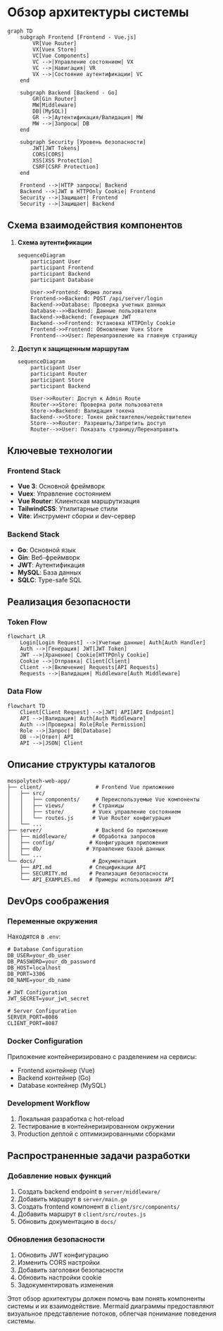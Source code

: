 # Обзор архитектуры системы

```mermaid
graph TD
    subgraph Frontend [Frontend - Vue.js]
        VR[Vue Router]
        VX[Vuex Store]
        VC[Vue Components]
        VC -->|Управление состоянием| VX
        VC -->|Навигация| VR
        VX -->|Состояние аутентификации| VC
    end

    subgraph Backend [Backend - Go]
        GR[Gin Router]
        MW[Middleware]
        DB[(MySQL)]
        GR -->|Аутентификация/Валидация| MW
        MW -->|Запросы| DB
    end

    subgraph Security [Уровень безопасности]
        JWT[JWT Tokens]
        CORS[CORS]
        XSS[XSS Protection]
        CSRF[CSRF Protection]
    end

    Frontend -->|HTTP запросы| Backend
    Backend -->|JWT в HTTPOnly Cookie| Frontend
    Security -->|Защищает| Frontend
    Security -->|Защищает| Backend

```

## Схема взаимодействия компонентов

1. **Схема аутентификации**
   ```mermaid
   sequenceDiagram
       participant User
       participant Frontend
       participant Backend
       participant Database
       
       User->>Frontend: Форма логина
       Frontend->>Backend: POST /api/server/login
       Backend->>Database: Проверка учетных данных
       Database-->>Backend: Данные пользователя
       Backend->>Backend: Генерация JWT
       Backend-->>Frontend: Установка HTTPOnly Cookie
       Frontend->>Frontend: Обновление Vuex Store
       Frontend-->>User: Перенаправление на главную страницу
   ```

2. **Доступ к защищенным маршрутам**
   ```mermaid
   sequenceDiagram
       participant User
       participant Router
       participant Store
       participant Backend
       
       User->>Router: Доступ к Admin Route
       Router->>Store: Проверка роли пользователя
       Store->>Backend: Валидация токена
       Backend-->>Store: Токен действителен/недействителен
       Store-->>Router: Разрешить/Запретить доступ
       Router-->>User: Показать страницу/Перенаправить
   ```

## Ключевые технологии

### Frontend Stack
- **Vue 3**: Основной фреймворк
- **Vuex**: Управление состоянием
- **Vue Router**: Клиентская маршрутизация
- **TailwindCSS**: Утилитарные стили
- **Vite**: Инструмент сборки и dev-сервер

### Backend Stack
- **Go**: Основной язык
- **Gin**: Веб-фреймворк
- **JWT**: Аутентификация
- **MySQL**: База данных
- **SQLC**: Type-safe SQL

## Реализация безопасности

### Token Flow
```mermaid
flowchart LR
    Login[Login Request] -->|Учетные данные| Auth[Auth Handler]
    Auth -->|Генерация| JWT[JWT Token]
    JWT -->|Хранение| Cookie[HTTPOnly Cookie]
    Cookie -->|Отправка| Client[Client]
    Client -->|Включение| Requests[API Requests]
    Requests -->|Валидация| Middleware[Auth Middleware]
```

### Data Flow
```mermaid
flowchart TD
    Client[Client Request] -->|JWT| API[API Endpoint]
    API -->|Валидация| Auth[Auth Middleware]
    Auth -->|Проверка| Role[Role Permission]
    Role -->|Запрос| DB[Database]
    DB -->|Ответ| API
    API -->|JSON| Client
```

## Описание структуры каталогов

```
mospolytech-web-app/
├── client/                 # Frontend Vue приложение
│   ├── src/
│   │   ├── components/     # Переиспользуемые Vue компоненты
│   │   ├── views/         # Страницы
│   │   ├── store/         # Vuex управление состоянием
│   │   └── routes.js      # Vue Router конфигурация
│   └── ...
├── server/                 # Backend Go приложение
│   ├── middleware/        # Обработка запросов
│   ├── config/           # Конфигурация приложения
│   ├── db/              # Управление базой данных
│   └── ...
└── docs/                  # Документация
    ├── API.md            # Спецификации API
    ├── SECURITY.md       # Реализация безопасности
    └── API_EXAMPLES.md   # Примеры использования API
```

## DevOps соображения

### Переменные окружения
Находятся в `.env`:
```env
# Database Configuration
DB_USER=your_db_user
DB_PASSWORD=your_db_password
DB_HOST=localhost
DB_PORT=3306
DB_NAME=your_db_name

# JWT Configuration
JWT_SECRET=your_jwt_secret

# Server Configuration
SERVER_PORT=8086
CLIENT_PORT=8087
```

### Docker Configuration
Приложение контейнеризировано с разделением на сервисы:
- Frontend контейнер (Vue)
- Backend контейнер (Go)
- Database контейнер (MySQL)

### Development Workflow
1. Локальная разработка с hot-reload
2. Тестирование в контейнеризированном окружении
3. Production деплой с оптимизированными сборками

## Распространенные задачи разработки

### Добавление новых функций
1. Создать backend endpoint в `server/middleware/`
2. Добавить маршрут в `server/main.go`
3. Создать frontend компонент в `client/src/components/`
4. Добавить маршрут в `client/src/routes.js`
5. Обновить документацию в `docs/`

### Обновления безопасности
1. Обновить JWT конфигурацию
2. Изменить CORS настройки
3. Добавить заголовки безопасности
4. Обновить настройки cookie
5. Задокументировать изменения

Этот обзор архитектуры должен помочь вам понять компоненты системы и их взаимодействие. Mermaid диаграммы предоставляют визуальное представление потоков, облегчая понимание поведения системы.